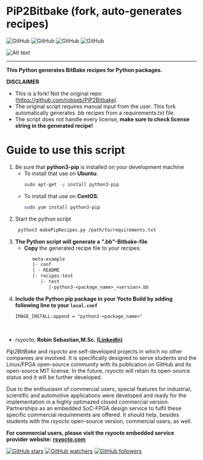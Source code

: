# PiP2Bitbake (fork, auto-generates recipes)
![GitHub](https://img.shields.io/static/v1?label=Ubuntu&message=18.04+LTS,+20.04+LTS&color=yellowgreen)
![GitHub](https://img.shields.io/static/v1?label=CentOS&message=7.0,+8.0&color=blue)
![GitHub](https://img.shields.io/static/v1?label=Python&message=3.7&color=green)
![GitHub](https://img.shields.io/github/license/robseb/PiP2Bitbake)

![Alt text](doc/concept.png?raw=true "Concept")
___
**This Python generates BitBake recipes for Python packages.**

**DISCLAIMER**
* This is a fork! Not the original repo (https://github.com/robseb/PiP2Bitbake).
* The original script requires manual input from the user. This fork automatically generates .bb recipes from a requirements.txt file.
* The script does not handle every license, **make sure to check license string in the generated recipe!**


# Guide to use this script
1.  Be sure that **python3-pip** is installed on your development machine 
    * To install that use on **Ubuntu**:
         ```bash
         sudo apt-get -y install python3-pip
        ````
    * To install that use on **CentOS**:
         ```bash
         sudo yum install python3-pip
        ````
2. Start the python script
    ```bash
     python3 makePipRecipes.py /path/to/requirements.txt
    ````
4. **The Python script will generate a *".bb"*-Bitbake-file**
     * **Copy** the generated recipe file to your recipes:
       ```txt 
          meta-example
          |- conf
          | - README
          |- recipes-test
             |- test
                |-python3-<package_name>_<version>.bb
       ```
5. **Include the Python pip package in your Yocto Build by adding following line to your `local.conf`**
    ```txt 
    IMAGE_INSTALL:append = "python3-<package_name>"
    ````
<br>
   
* *rsyocto*; **Robin Sebastian,M.Sc. [(LinkedIn)](https://www.linkedin.com/in/robin-sebastian-a5080220a)**

*Pip2BitBake* and *rsyocto* are self-developed projects in which no other companies are involved. 
It is specifically designed to serve students and the Linux/FPGA open-source community with its publication on GitHub and its open-source MIT license. 
In the future, *rsyocto* will retain its open-source status and it will be further developed. 

Due to the enthusiasm of commercial users, special features for industrial, scientific and automotive applications 
were developed and ready for the implementation in a highly optimazed closed commercial version. 
Partnerships as an embedded SoC-FPGA design service to fulfil these specific commercial requirements are offered. 
It should help, besides students with the *rsyocto* open-source version, commercial users, as well.   

**For commercial users, please visit the *rsyocto* embedded service provider website:** 
[**rsyocto.com**](https://rsyocto.com/)

[![GitHub stars](https://img.shields.io/github/stars/robseb/PiP2Bitbake?style=social)](https://GitHub.com/robseb/PiP2Bitbake/stargazers/)
[![GitHub watchers](https://img.shields.io/github/watchers/robseb/PiP2Bitbake?style=social)](https://github.com/robseb/NIOSII_EclipseCompProject/watchers)
[![GitHub followers](https://img.shields.io/github/followers/robseb?style=social)](https://github.com/robseb)

